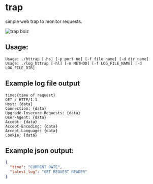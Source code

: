 # trap
simple web trap to monitor requests.

![trap boiz](https://raw.githubusercontent.com/p4p1/trap/master/assets/logo.jpg)

## Usage:
```
Usage: ./httrap [-hs] [-p port no] [-f file name] [-d dir name]
Usage: ./log_httrap [-hl] [-m METHOD] [-f LOG_FILE_NAME] [-d LOG_FILE_DIR]

```

## Example log file output
```
time:{time of request}
GET / HTTP/1.1
Host: {data}
Connection: {data}
Upgrade-Insecure-Requests: {data}
User-Agent: {data}
Accept: {data}
Accept-Encoding: {data}
Accept-Language: {data}
Cookie: {data}
```

## Example json output:
``` json
{
  "time": "CURRENT DATE",
  "latest_log": "GET REQUEST HEADER"
}
```

